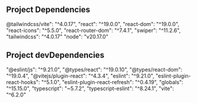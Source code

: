 ## Project Dependencies

@tailwindcss/vite": "^4.0.17",
"react": "^19.0.0",
"react-dom": "^19.0.0",
"react-icons": "^5.5.0",
"react-router-dom": "^7.4.1",
"swiper": "^11.2.6",
"tailwindcss": "^4.0.17"
"node": "v20.17.0"


## Project devDependencies

"@eslint/js": "^9.21.0",
"@types/react": "^19.0.10",
"@types/react-dom": "^19.0.4",
"@vitejs/plugin-react": "^4.3.4",
"eslint": "^9.21.0",
"eslint-plugin-react-hooks": "^5.1.0",
"eslint-plugin-react-refresh": "^0.4.19",
"globals": "^15.15.0",
"typescript": "~5.7.2",
"typescript-eslint": "^8.24.1",
"vite": "^6.2.0"
